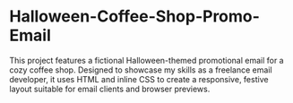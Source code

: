 # Halloween-Coffee-Shop-Promo-Email
This project features a fictional Halloween-themed promotional email for a cozy coffee shop. Designed to showcase my skills as a freelance email developer, it uses HTML and inline CSS to create a responsive, festive layout suitable for email clients and browser previews.
